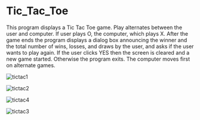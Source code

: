 # Tic_Tac_Toe


This program displays a Tic Tac Toe game.  Play alternates
between the user and computer. If user plays O, the computer, which plays X.
After the game ends the program displays a dialog box announcing the
winner and the total number of wins, losses, and draws by the user, and
asks if the user wants to play again.  If the user clicks YES then the
screen is cleared and a new game started.  Otherwise the program exits.
The computer moves first on alternate games.


![tictac1](https://user-images.githubusercontent.com/68402283/98783377-788c9f80-241f-11eb-9718-2fafb3be660b.PNG)

![tictac2](https://user-images.githubusercontent.com/68402283/98783549-c3a6b280-241f-11eb-8cf6-67ca8e4ffae0.PNG)

![tictac4](https://user-images.githubusercontent.com/68402283/98783566-cbfeed80-241f-11eb-97f5-529ad2255fb8.PNG)

![tictac3](https://user-images.githubusercontent.com/68402283/98783582-d28d6500-241f-11eb-8ab8-52cc617d9703.PNG)
